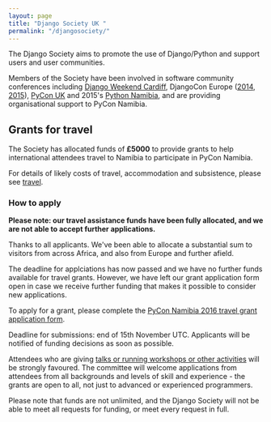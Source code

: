 ```yaml
---
layout: page
title: "Django Society UK "
permalink: "/djangosociety/"
---
```


The Django Society aims to promote the use of Django/Python and support users and user communities.

Members of the Society have been involved in software community conferences including [Django
Weekend Cardiff](http://djangoweekend.org/), DjangoCon Europe ([2014](http://2014.djangocon.eu),
[2015](http://2015.djangocon.eu)), [PyCon UK](http://pycon.org.uk) and 2015's [Python
Namibia](http://python-namibia.org), and are providing organisational support to PyCon Namibia.

## Grants for travel

The Society has allocated funds of **£5000** to provide grants to help international attendees
travel to Namibia to participate in PyCon Namibia.

For details of likely costs of travel, accommodation and subsistence, please see [travel](/travel).

### How to apply

**Please note: our travel assistance funds have been fully allocated, and we are not able to accept further applications.**

Thanks to all applicants. We've been able to allocate a substantial sum to visitors from across Africa, and also from Europe and further afield.

The deadline for applciations has now passed and we have no further funds available for travel grants. However, we have left our grant application form open in case we receive further funding that makes it possible to consider new applications.

To apply for a grant, please complete the [PyCon Namibia 2016 travel grant application
form](https://docs.google.com/forms/d/1FalQthYyMzaS7qeCMrNLNw-OEJhGuHgSjIgLdB0LncI/viewform).

Deadline for submissions: end of 15th November UTC. Applicants will be notified of funding
decisions as soon as possible.

Attendees who are giving [talks or running workshops or other activities](/cfp/) will be strongly
favoured. The committee will welcome applications from attendees from all backgrounds and levels
of skill and experience - the grants are open to all, not just to advanced or experienced
programmers.

Please note that funds are not unlimited, and the Django Society will not be able to meet all
requests for funding, or meet every request in full.
